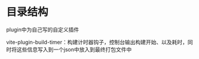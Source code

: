 # 目录结构

plugin中为自己写的自定义插件

vite-plugin-build-timer：构建计时器钩子，控制台输出构建开始、以及耗时，同时将这些信息写入到一个json中放入到最终打包文件中